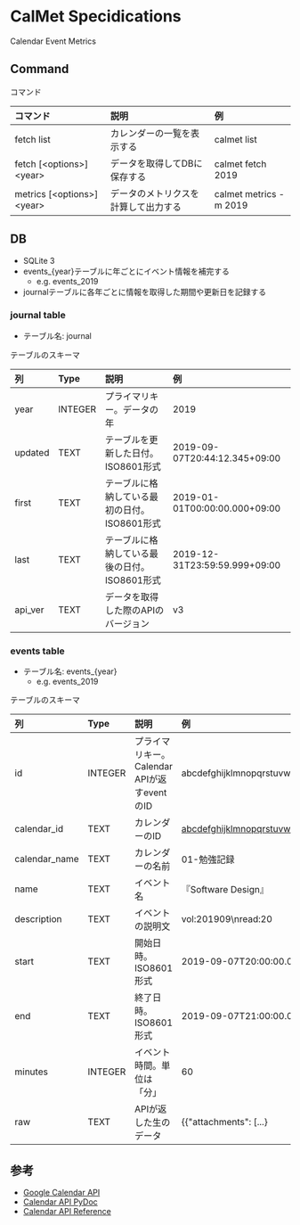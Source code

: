 CalMet Specidications
================================================================================

Calendar Event Metrics

Command
--------------------------------------------------------------------------------

コマンド

|          コマンド          |                 説明                 |           例           |
|:---------------------------|:-------------------------------------|:-----------------------|
| fetch list                 | カレンダーの一覧を表示する           | calmet list            |
| fetch [\<options>] \<year>   | データを取得してDBに保存する         | calmet fetch 2019      |
| metrics [\<options>] \<year> | データのメトリクスを計算して出力する | calmet metrics -m 2019 |

DB
--------------------------------------------------------------------------------

- SQLite 3
- events_{year}テーブルに年ごとにイベント情報を補完する
    - e.g. events_2019
- journalテーブルに各年ごとに情報を取得した期間や更新日を記録する


### journal table

- テーブル名: journal

テーブルのスキーマ

|   列    |  Type   |                     説明                      |              例               |
|:--------|:--------|:----------------------------------------------|:------------------------------|
| year    | INTEGER | プライマリキー。データの年                    | 2019                          |
| updated | TEXT    | テーブルを更新した日付。ISO8601形式           | 2019-09-07T20:44:12.345+09:00 |
| first   | TEXT    | テーブルに格納している最初の日付。ISO8601形式 | 2019-01-01T00:00:00.000+09:00 |
| last    | TEXT    | テーブルに格納している最後の日付。ISO8601形式 | 2019-12-31T23:59:59.999+09:00 |
| api_ver | TEXT    | データを取得した際のAPIのバージョン           | v3                            |


### events table

- テーブル名: events_{year}
    - e.g. events_2019

テーブルのスキーマ

|      列       |  Type   |                    説明                     |                          例                          |
|:--------------|:--------|:--------------------------------------------|:-----------------------------------------------------|
| id            | INTEGER | プライマリキー。Calendar APIが返すeventのID | abcdefghijklmnopqrstuvwxyz                           |
| calendar_id   | TEXT    | カレンダーのID                              | abcdefghijklmnopqrstuvwxyz@group.calendar.google.com |
| calendar_name | TEXT    | カレンダーの名前                            | 01-勉強記録                                          |
| name          | TEXT    | イベント名                                  | 『Software Design』                                  |
| description   | TEXT    | イベントの説明文                            | vol:201909\nread:20                                  |
| start         | TEXT    | 開始日時。ISO8601形式                       | 2019-09-07T20:00:00.000+09:00                        |
| end           | TEXT    | 終了日時。ISO8601形式                       | 2019-09-07T21:00:00.00+09:00                         |
| minutes       | INTEGER | イベント時間。単位は「分」                  | 60                                                   |
| raw           | TEXT    | APIが返した生のデータ                       | {{"attachments": [...}                               |


参考
--------------------------------------------------------------------------------

- [Google Calendar API](https://developers.google.com/calendar/?hl=ja)
- [Calendar API PyDoc](https://developers.google.com/resources/api-libraries/documentation/calendar/v3/python/latest/?hl=ja)
- [Calendar API Reference](https://developers.google.com/calendar/v3/reference/?hl=ja)
